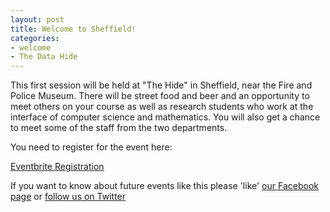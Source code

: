 ```yaml
---
layout: post
title: Welcome to Sheffield!
categories:
- welcome
- The Data Hide
---
```


This first session will be held at "The Hide" in Sheffield, near the Fire and Police Museum. There will be street food and beer and an opportunity to meet others on your course as well as research students who work at the interface of computer science and mathematics. You will also get a chance to meet some of the staff from the two departments.

You need to register for the event here:

[Eventbrite Registration](https://www.eventbrite.com/e/the-data-hide-tickets-18817784500)

If you want to know about future events like this please 'like' [our Facebook page](https://www.facebook.com/odsi.sheffield) or [follow us on Twitter](https://twitter.com/datascienceshef)
